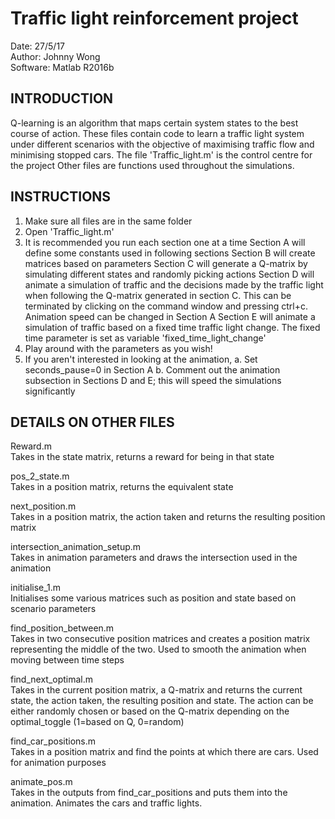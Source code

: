 # Traffic light reinforcement project  
Date: 27/5/17  
Author: Johnny Wong  
Software: Matlab R2016b  

## INTRODUCTION
Q-learning is an algorithm that maps certain system states to the best course of action.
These files contain code to learn a traffic light system under different scenarios with the objective of maximising traffic flow and minimising stopped cars.
The file 'Traffic_light.m' is the control centre for the project
Other files are functions used throughout the simulations.

## INSTRUCTIONS
1. Make sure all files are in the same folder
2. Open 'Traffic_light.m'
3. It is recommended you run each section one at a time
	Section A will define some constants used in following sections
	Section B will create matrices based on parameters
	Section C will generate a Q-matrix by simulating different 
	 states and randomly picking actions
	Section D will animate a simulation of traffic and the decisions made by the traffic light
	 when following the Q-matrix generated in section C. This can be terminated by clicking
	 on the command window and pressing ctrl+c. Animation speed can be changed in Section A
	Section E will animate a simulation of traffic based on a fixed time traffic light change.
	 The fixed time parameter is set as variable 'fixed_time_light_change'
4. Play around with the parameters as you wish!
5. If you aren't interested in looking at the animation, 
	a. Set seconds_pause=0 in Section A
	b. Comment out the animation subsection in Sections D and E; this will speed the simulations significantly

## DETAILS ON OTHER FILES
Reward.m  
	Takes in the state matrix, returns a reward for being in that state

pos_2_state.m  
	Takes in a position matrix, returns the equivalent state

next_position.m  
	Takes in a position matrix, the action taken and returns the resulting position matrix

intersection_animation_setup.m  
	Takes in animation parameters and draws the intersection used in the animation

initialise_1.m  
	Initialises some various matrices such as position and state based on scenario parameters

find_position_between.m  
	Takes in two consecutive position matrices and creates a position matrix representing the
	middle of the two. Used to smooth the animation when moving between time steps

find_next_optimal.m  
	Takes in the current position matrix, a Q-matrix and returns the current state, the action taken,
	the resulting position and state. The action can be either randomly chosen or based on the Q-matrix
	depending on the optimal_toggle (1=based on Q, 0=random)

find_car_positions.m  
	Takes in a position matrix and find the points at which there are cars. Used for animation purposes

animate_pos.m  
	Takes in the outputs from find_car_positions and puts them into the animation.
	Animates the cars and traffic lights.

	





